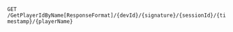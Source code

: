 `GET` `/GetPlayerIdByName[ResponseFormat]/{devId}/{signature}/{sessionId}/{timestamp}/{playerName}`

